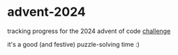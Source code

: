 # advent-2024

tracking progress for the 2024 advent of code [challenge](https://adventofcode.com/2024/about)

it's a good (and festive) puzzle-solving time :)
